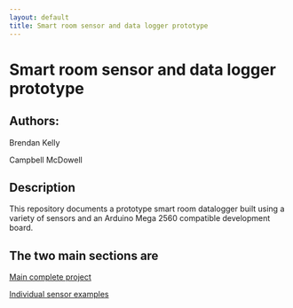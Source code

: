 ```yaml
---
layout: default
title: Smart room sensor and data logger prototype
---
```



# Smart room sensor and data logger prototype

## Authors:
Brendan Kelly

Campbell McDowell


## Description
This repository documents a prototype smart room datalogger built using a variety of sensors and an Arduino Mega 2560 compatible development board.


## The two main sections are

<a href="../development/roomSensor/PartExamples/README.md">Main complete project</a>

<a href="../development/roomSensor/megaSensor/README.md">Individual sensor examples</a>






<br /><br /><br />
----------------------------------
<script src="{{ site.baseurl }}/linkfixer.js"></script>
